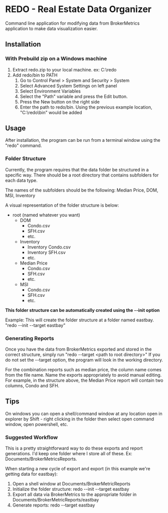 # REDO - Real Estate Data Organizer
Command line application for modifying data from BrokerMetrics application to make 
data visualization easier.

## Installation
### With Prebuild zip on a Windows machine
1. Extract redo.zip to your local machine. ex: C:\redo
2. Add redo/bin to PATH
    1. Go to Control Panel > System and Security > System
    2. Select Advanced System Settings on left panel
    3. Select Environment Variables
    4. Select the "Path" variable and press the Edit button.
    5. Press the New button on the right side
    6. Enter the path to redo/bin. Using the previous example location, "C:\redo\bin\" would be added

## Usage
After installation, the program can be run from a terminal window using the "redo" command.

### Folder Structure
Currently, the program requires that the data folder be structured in a specific way.
There should be a root directory that contains subfolders for each data type.

The names of the subfolders should be the following: Median Price, DOM, MSI, Inventory

A visual representation of the folder structure is below:

- root (named whatever you want)
    - DOM
        - Condo.csv
        - SFH.csv
        - etc.
    - Inventory
        - Inventory Condo.csv
        - Inventory SFH.csv  
        - etc.
    - Median Price
        - Condo.csv
        - SFH.csv
        - etc.
    - MSI
        - Condo.csv
        - SFH.csv
        - etc.
    
**This folder structure can be automatically created using the --init option**

Example: This will create the folder structure at a folder named eastbay. "redo --init --target eastbay"

### Generating Reports
Once you have the data from BrokerMetrics exported and stored in the correct structure,
simply run "redo --target &lt;path to root directory&gt;"
If you do not set the --target option, the program will look in the working directory.

For the combination reports such as median price, the column name comes from the file name.
Name the exports appropriately to avoid manual editing. For example, in the structure above, the Median Price
report will contain two columns, Condo and SFH.

## Tips
On windows you can open a shell/command window at any location open in explorer by
Shift - right clicking in the folder then select open command window, open powershell, etc.

### Suggested Workflow
This is a pretty straightforward way to do these exports and report generations.
I'd keep one folder where I store all of these. Ex: Documents/BrokerMetricsReports.

When starting a new cycle of export and export (in this example we're getting data for eastbay): 
1. Open a shell window at Documents/BrokerMetricReports
2. Initialize the folder structure: redo --init --target eastbay
3. Export all data via BrokerMetrics to the appropriate folder in Documents/BrokerMetricReports/eastbay
4. Generate reports: redo --target eastbay
    